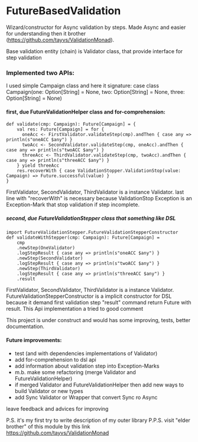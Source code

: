 # FutureBasedValidation

Wizard/constructor for Async validation by steps.
Made Async and easier for understanding then it brother (https://github.com/tayvs/ValidationMonad).

Base validation entity (chain) is Validator class, that provide interface for step validation


### Implemented two APIs:

I used simple Campaign class and here it signature:
case class Campaign(one: Option[String] = None, two: Option[String] = None, three: Option[String] = None)

#### first, due FutureValidationHelper class and for-comprehension:

    def validate(cmp: Campaign): Future[Campaign] = {
        val res: Future[Campaign] = for {
          oneAcc <- FirstValidator.validateStep(cmp).andThen { case any => println(s"oneACC $any") }
          twoAcc <- SecondValidator.validateStep(cmp, oneAcc).andThen { case any => println(s"twoACC $any") }
          threeAcc <- ThirdValidator.validateStep(cmp, twoAcc).andThen { case any => println(s"threeACC $any") }
        } yield threeAcc
        res.recoverWith { case ValidationStopper.ValidationStop(value: Campaign) => Future.successful(value) }
    }
  
FirstValidator, SecondValidator, ThirdValidator is a instance Validator.
last line with "recoverWith" is necessary because ValidationStop Exception is an Exception-Mark that stop validation 
if step incomplete.

##### second, due FutureValidationStepper class that something like DSL

    import FutureValidationStepper.FutureValidationStepperConstructor
    def validateWithStepper(cmp: Campaign): Future[Campaign] =
        cmp
        .newStep(OneValidator)
        .logStepResult { case any => println(s"oneACC $any") }
        .newStep(SecondValidator)
        .logStepResult { case any => println(s"twoACC $any") }
        .newStep(ThirdValidator)
        .logStepResult { case any => println(s"threeACC $any") }
        .result
      
FirstValidator, SecondValidator, ThirdValidator is a instance Validator.
FutureValidationStepperConstructor is a implicit constructor for DSL because it demand first validation step 
"result" command return Future with result. This Api implementation a tried to good comment

This project is under construct and would has some improving, tests, better documentation.

#### Future improvements:
- test (and with dependencies implementations of Validator)
- add for-comprehension to dsl api 
- add information about validation step into Exception-Marks
- m.b. make some refactoring (merge Validator and FutureValidationHelper)
- if merged Validator and FutureValidationHelper then add new ways to build Validator or new types
- add Sync Validator or Wrapper that convert Sync ro Async

leave feedback and advices for improving

P.S. it's my first try to write description of my outer library
P.P.S. visit "elder brother" of this module by this link https://github.com/tayvs/ValidationMonad
